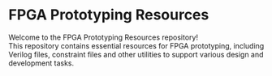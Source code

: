 # FPGA Prototyping Resources
Welcome to the FPGA Prototyping Resources repository!
<br>
This repository contains essential resources for FPGA prototyping, including Verilog files, constraint files and other utilities to support various design and development tasks.